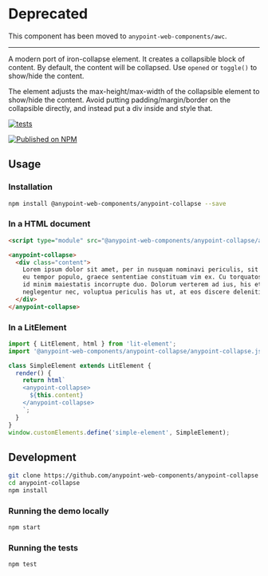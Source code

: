 # Deprecated

This component has been moved to `anypoint-web-components/awc`.

-----

A modern port of iron-collapse element. It creates a collapsible block of content.
By default, the content will be collapsed.  Use `opened` or `toggle()` to show/hide the content.

The element adjusts the max-height/max-width of the collapsible element to show/hide the content.
Avoid putting padding/margin/border on the collapsible directly, and instead put a div inside and style that.

[![tests](https://github.com/anypoint-web-components/anypoint-collapse/actions/workflows/deployment.yml/badge.svg)](https://github.com/anypoint-web-components/anypoint-collapse/actions/workflows/deployment.yml)

[![Published on NPM](https://img.shields.io/npm/v/@anypoint-web-components/anypoint-collapse.svg)](https://www.npmjs.com/package/@anypoint-web-components/anypoint-collapse)

## Usage

### Installation

```sh
npm install @anypoint-web-components/anypoint-collapse --save
```

### In a HTML document

```html
<script type="module" src="@anypoint-web-components/anypoint-collapse/anypoint-collapse.js"></script>

<anypoint-collapse>
  <div class="content">
    Lorem ipsum dolor sit amet, per in nusquam nominavi periculis, sit elit oportere ea, id minim maiestatis incorrupte duo. Dolorum verterem ad ius, his et nullam verterem. Eu alia debet usu, an doming tritani est. Vix ad ponderum petentium suavitate, eum
    eu tempor populo, graece sententiae constituam vim ex. Cu torquatos reprimique neglegentur nec, voluptua periculis has ut, at eos discere deleniti sensibus. Lorem ipsum dolor sit amet, per in nusquam nominavi periculis, sit elit oportere ea,
    id minim maiestatis incorrupte duo. Dolorum verterem ad ius, his et nullam verterem. Eu alia debet usu, an doming tritani est. Vix ad ponderum petentium suavitate, eum eu tempor populo, graece sententiae constituam vim ex. Cu torquatos reprimique
    neglegentur nec, voluptua periculis has ut, at eos discere deleniti sensibus.
  </div>
</anypoint-collapse>
```

### In a LitElement

```js
import { LitElement, html } from 'lit-element';
import '@anypoint-web-components/anypoint-collapse/anypoint-collapse.js';

class SimpleElement extends LitElement {
  render() {
    return html`
    <anypoint-collapse>
      ${this.content}
    </anypoint-collapse>
    `;
  }
}
window.customElements.define('simple-element', SimpleElement);
```

## Development

```sh
git clone https://github.com/anypoint-web-components/anypoint-collapse
cd anypoint-collapse
npm install
```

### Running the demo locally

```sh
npm start
```

### Running the tests

```sh
npm test
```

